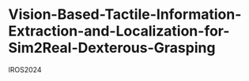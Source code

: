 # Vision-Based-Tactile-Information-Extraction-and-Localization-for-Sim2Real-Dexterous-Grasping
 IROS2024

